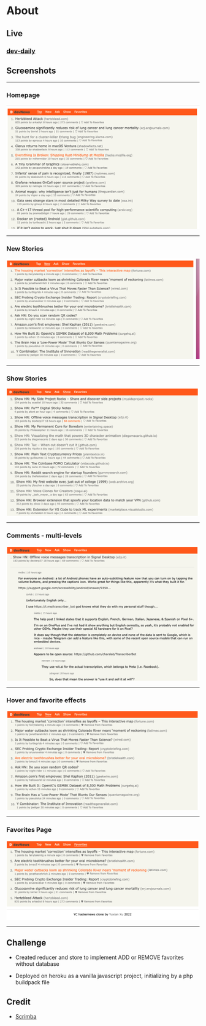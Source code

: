 # About

## Live

### [dev-daily](https://dev-news-daily.vercel.app/)

## Screenshots

---

### Homepage

![homepage](https://github.com/yuxianxu/devNews-hacknews-clone/blob/master/assets/images/dev-news-screenshot-1.png)

---

### New Stories

![New stories](https://github.com/yuxianxu/devNews-hacknews-clone/blob/master/assets/images/dev-news-screenshot-2.png)

---

### Show Stories

![homepage](https://github.com/yuxianxu/devNews-hacknews-clone/blob/master/assets/images/dev-news-screenshot-3.png)

---

### Comments - multi-levels

![homepage](https://github.com/yuxianxu/devNews-hacknews-clone/blob/master/assets/images/dev-news-screenshot-4.png)

---

### Hover and favorite effects

![homepage](https://github.com/yuxianxu/devNews-hacknews-clone/blob/master/assets/images/dev-news-screenshot-5.png)

---

### Favorites Page

![homepage](https://github.com/yuxianxu/devNews-hacknews-clone/blob/master/assets/images/dev-news-screenshot-6.png)

---

## Challenge

- Created reducer and store to implement ADD or REMOVE favorites without database

- Deployed on heroku as a vanilla javascript project, initializing by a php buildpack file

## Credit

- [Scrimba](https://scrimba.com/learn/javascript/module-intro-hacker-news-clone-cPJz3QAv)
